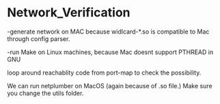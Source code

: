 # Network_Verification

-generate network on MAC because widlcard-*.so is compatible to Mac
through config parser. 


-run Make on Linux machines, because Mac doesnt support PTHREAD in GNU


loop around reachablity code from port-map to check the possibility. 



We can run netplumber on MacOS (again because of .so file.) 
Make sure you change the utils folder. 
